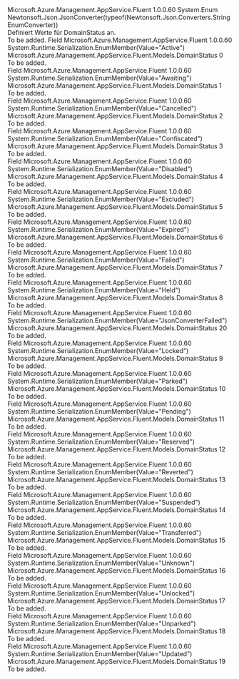 <Type Name="DomainStatus" FullName="Microsoft.Azure.Management.AppService.Fluent.Models.DomainStatus">
  <TypeSignature Language="C#" Value="public enum DomainStatus" />
  <TypeSignature Language="ILAsm" Value=".class public auto ansi sealed DomainStatus extends System.Enum" />
  <TypeSignature Language="DocId" Value="T:Microsoft.Azure.Management.AppService.Fluent.Models.DomainStatus" />
  <TypeSignature Language="VB.NET" Value="Public Enum DomainStatus" />
  <TypeSignature Language="F#" Value="type DomainStatus = " />
  <AssemblyInfo>
    <AssemblyName>Microsoft.Azure.Management.AppService.Fluent</AssemblyName>
    <AssemblyVersion>1.0.0.60</AssemblyVersion>
  </AssemblyInfo>
  <Base>
    <BaseTypeName>System.Enum</BaseTypeName>
  </Base>
  <Attributes>
    <Attribute>
      <AttributeName>Newtonsoft.Json.JsonConverter(typeof(Newtonsoft.Json.Converters.StringEnumConverter))</AttributeName>
    </Attribute>
  </Attributes>
  <Docs>
    <summary>
            Definiert Werte für DomainStatus an.
            </summary>
    <remarks>To be added.</remarks>
  </Docs>
  <Members>
    <Member MemberName="Active">
      <MemberSignature Language="C#" Value="Active" />
      <MemberSignature Language="ILAsm" Value=".field public static literal valuetype Microsoft.Azure.Management.AppService.Fluent.Models.DomainStatus Active = int32(0)" />
      <MemberSignature Language="DocId" Value="F:Microsoft.Azure.Management.AppService.Fluent.Models.DomainStatus.Active" />
      <MemberSignature Language="VB.NET" Value="Active" />
      <MemberSignature Language="F#" Value="Active = 0" Usage="Microsoft.Azure.Management.AppService.Fluent.Models.DomainStatus.Active" />
      <MemberType>Field</MemberType>
      <AssemblyInfo>
        <AssemblyName>Microsoft.Azure.Management.AppService.Fluent</AssemblyName>
        <AssemblyVersion>1.0.0.60</AssemblyVersion>
      </AssemblyInfo>
      <Attributes>
        <Attribute>
          <AttributeName>System.Runtime.Serialization.EnumMember(Value="Active")</AttributeName>
        </Attribute>
      </Attributes>
      <ReturnValue>
        <ReturnType>Microsoft.Azure.Management.AppService.Fluent.Models.DomainStatus</ReturnType>
      </ReturnValue>
      <MemberValue>0</MemberValue>
      <Docs>
        <summary>To be added.</summary>
      </Docs>
    </Member>
    <Member MemberName="Awaiting">
      <MemberSignature Language="C#" Value="Awaiting" />
      <MemberSignature Language="ILAsm" Value=".field public static literal valuetype Microsoft.Azure.Management.AppService.Fluent.Models.DomainStatus Awaiting = int32(1)" />
      <MemberSignature Language="DocId" Value="F:Microsoft.Azure.Management.AppService.Fluent.Models.DomainStatus.Awaiting" />
      <MemberSignature Language="VB.NET" Value="Awaiting" />
      <MemberSignature Language="F#" Value="Awaiting = 1" Usage="Microsoft.Azure.Management.AppService.Fluent.Models.DomainStatus.Awaiting" />
      <MemberType>Field</MemberType>
      <AssemblyInfo>
        <AssemblyName>Microsoft.Azure.Management.AppService.Fluent</AssemblyName>
        <AssemblyVersion>1.0.0.60</AssemblyVersion>
      </AssemblyInfo>
      <Attributes>
        <Attribute>
          <AttributeName>System.Runtime.Serialization.EnumMember(Value="Awaiting")</AttributeName>
        </Attribute>
      </Attributes>
      <ReturnValue>
        <ReturnType>Microsoft.Azure.Management.AppService.Fluent.Models.DomainStatus</ReturnType>
      </ReturnValue>
      <MemberValue>1</MemberValue>
      <Docs>
        <summary>To be added.</summary>
      </Docs>
    </Member>
    <Member MemberName="Cancelled">
      <MemberSignature Language="C#" Value="Cancelled" />
      <MemberSignature Language="ILAsm" Value=".field public static literal valuetype Microsoft.Azure.Management.AppService.Fluent.Models.DomainStatus Cancelled = int32(2)" />
      <MemberSignature Language="DocId" Value="F:Microsoft.Azure.Management.AppService.Fluent.Models.DomainStatus.Cancelled" />
      <MemberSignature Language="VB.NET" Value="Cancelled" />
      <MemberSignature Language="F#" Value="Cancelled = 2" Usage="Microsoft.Azure.Management.AppService.Fluent.Models.DomainStatus.Cancelled" />
      <MemberType>Field</MemberType>
      <AssemblyInfo>
        <AssemblyName>Microsoft.Azure.Management.AppService.Fluent</AssemblyName>
        <AssemblyVersion>1.0.0.60</AssemblyVersion>
      </AssemblyInfo>
      <Attributes>
        <Attribute>
          <AttributeName>System.Runtime.Serialization.EnumMember(Value="Cancelled")</AttributeName>
        </Attribute>
      </Attributes>
      <ReturnValue>
        <ReturnType>Microsoft.Azure.Management.AppService.Fluent.Models.DomainStatus</ReturnType>
      </ReturnValue>
      <MemberValue>2</MemberValue>
      <Docs>
        <summary>To be added.</summary>
      </Docs>
    </Member>
    <Member MemberName="Confiscated">
      <MemberSignature Language="C#" Value="Confiscated" />
      <MemberSignature Language="ILAsm" Value=".field public static literal valuetype Microsoft.Azure.Management.AppService.Fluent.Models.DomainStatus Confiscated = int32(3)" />
      <MemberSignature Language="DocId" Value="F:Microsoft.Azure.Management.AppService.Fluent.Models.DomainStatus.Confiscated" />
      <MemberSignature Language="VB.NET" Value="Confiscated" />
      <MemberSignature Language="F#" Value="Confiscated = 3" Usage="Microsoft.Azure.Management.AppService.Fluent.Models.DomainStatus.Confiscated" />
      <MemberType>Field</MemberType>
      <AssemblyInfo>
        <AssemblyName>Microsoft.Azure.Management.AppService.Fluent</AssemblyName>
        <AssemblyVersion>1.0.0.60</AssemblyVersion>
      </AssemblyInfo>
      <Attributes>
        <Attribute>
          <AttributeName>System.Runtime.Serialization.EnumMember(Value="Confiscated")</AttributeName>
        </Attribute>
      </Attributes>
      <ReturnValue>
        <ReturnType>Microsoft.Azure.Management.AppService.Fluent.Models.DomainStatus</ReturnType>
      </ReturnValue>
      <MemberValue>3</MemberValue>
      <Docs>
        <summary>To be added.</summary>
      </Docs>
    </Member>
    <Member MemberName="Disabled">
      <MemberSignature Language="C#" Value="Disabled" />
      <MemberSignature Language="ILAsm" Value=".field public static literal valuetype Microsoft.Azure.Management.AppService.Fluent.Models.DomainStatus Disabled = int32(4)" />
      <MemberSignature Language="DocId" Value="F:Microsoft.Azure.Management.AppService.Fluent.Models.DomainStatus.Disabled" />
      <MemberSignature Language="VB.NET" Value="Disabled" />
      <MemberSignature Language="F#" Value="Disabled = 4" Usage="Microsoft.Azure.Management.AppService.Fluent.Models.DomainStatus.Disabled" />
      <MemberType>Field</MemberType>
      <AssemblyInfo>
        <AssemblyName>Microsoft.Azure.Management.AppService.Fluent</AssemblyName>
        <AssemblyVersion>1.0.0.60</AssemblyVersion>
      </AssemblyInfo>
      <Attributes>
        <Attribute>
          <AttributeName>System.Runtime.Serialization.EnumMember(Value="Disabled")</AttributeName>
        </Attribute>
      </Attributes>
      <ReturnValue>
        <ReturnType>Microsoft.Azure.Management.AppService.Fluent.Models.DomainStatus</ReturnType>
      </ReturnValue>
      <MemberValue>4</MemberValue>
      <Docs>
        <summary>To be added.</summary>
      </Docs>
    </Member>
    <Member MemberName="Excluded">
      <MemberSignature Language="C#" Value="Excluded" />
      <MemberSignature Language="ILAsm" Value=".field public static literal valuetype Microsoft.Azure.Management.AppService.Fluent.Models.DomainStatus Excluded = int32(5)" />
      <MemberSignature Language="DocId" Value="F:Microsoft.Azure.Management.AppService.Fluent.Models.DomainStatus.Excluded" />
      <MemberSignature Language="VB.NET" Value="Excluded" />
      <MemberSignature Language="F#" Value="Excluded = 5" Usage="Microsoft.Azure.Management.AppService.Fluent.Models.DomainStatus.Excluded" />
      <MemberType>Field</MemberType>
      <AssemblyInfo>
        <AssemblyName>Microsoft.Azure.Management.AppService.Fluent</AssemblyName>
        <AssemblyVersion>1.0.0.60</AssemblyVersion>
      </AssemblyInfo>
      <Attributes>
        <Attribute>
          <AttributeName>System.Runtime.Serialization.EnumMember(Value="Excluded")</AttributeName>
        </Attribute>
      </Attributes>
      <ReturnValue>
        <ReturnType>Microsoft.Azure.Management.AppService.Fluent.Models.DomainStatus</ReturnType>
      </ReturnValue>
      <MemberValue>5</MemberValue>
      <Docs>
        <summary>To be added.</summary>
      </Docs>
    </Member>
    <Member MemberName="Expired">
      <MemberSignature Language="C#" Value="Expired" />
      <MemberSignature Language="ILAsm" Value=".field public static literal valuetype Microsoft.Azure.Management.AppService.Fluent.Models.DomainStatus Expired = int32(6)" />
      <MemberSignature Language="DocId" Value="F:Microsoft.Azure.Management.AppService.Fluent.Models.DomainStatus.Expired" />
      <MemberSignature Language="VB.NET" Value="Expired" />
      <MemberSignature Language="F#" Value="Expired = 6" Usage="Microsoft.Azure.Management.AppService.Fluent.Models.DomainStatus.Expired" />
      <MemberType>Field</MemberType>
      <AssemblyInfo>
        <AssemblyName>Microsoft.Azure.Management.AppService.Fluent</AssemblyName>
        <AssemblyVersion>1.0.0.60</AssemblyVersion>
      </AssemblyInfo>
      <Attributes>
        <Attribute>
          <AttributeName>System.Runtime.Serialization.EnumMember(Value="Expired")</AttributeName>
        </Attribute>
      </Attributes>
      <ReturnValue>
        <ReturnType>Microsoft.Azure.Management.AppService.Fluent.Models.DomainStatus</ReturnType>
      </ReturnValue>
      <MemberValue>6</MemberValue>
      <Docs>
        <summary>To be added.</summary>
      </Docs>
    </Member>
    <Member MemberName="Failed">
      <MemberSignature Language="C#" Value="Failed" />
      <MemberSignature Language="ILAsm" Value=".field public static literal valuetype Microsoft.Azure.Management.AppService.Fluent.Models.DomainStatus Failed = int32(7)" />
      <MemberSignature Language="DocId" Value="F:Microsoft.Azure.Management.AppService.Fluent.Models.DomainStatus.Failed" />
      <MemberSignature Language="VB.NET" Value="Failed" />
      <MemberSignature Language="F#" Value="Failed = 7" Usage="Microsoft.Azure.Management.AppService.Fluent.Models.DomainStatus.Failed" />
      <MemberType>Field</MemberType>
      <AssemblyInfo>
        <AssemblyName>Microsoft.Azure.Management.AppService.Fluent</AssemblyName>
        <AssemblyVersion>1.0.0.60</AssemblyVersion>
      </AssemblyInfo>
      <Attributes>
        <Attribute>
          <AttributeName>System.Runtime.Serialization.EnumMember(Value="Failed")</AttributeName>
        </Attribute>
      </Attributes>
      <ReturnValue>
        <ReturnType>Microsoft.Azure.Management.AppService.Fluent.Models.DomainStatus</ReturnType>
      </ReturnValue>
      <MemberValue>7</MemberValue>
      <Docs>
        <summary>To be added.</summary>
      </Docs>
    </Member>
    <Member MemberName="Held">
      <MemberSignature Language="C#" Value="Held" />
      <MemberSignature Language="ILAsm" Value=".field public static literal valuetype Microsoft.Azure.Management.AppService.Fluent.Models.DomainStatus Held = int32(8)" />
      <MemberSignature Language="DocId" Value="F:Microsoft.Azure.Management.AppService.Fluent.Models.DomainStatus.Held" />
      <MemberSignature Language="VB.NET" Value="Held" />
      <MemberSignature Language="F#" Value="Held = 8" Usage="Microsoft.Azure.Management.AppService.Fluent.Models.DomainStatus.Held" />
      <MemberType>Field</MemberType>
      <AssemblyInfo>
        <AssemblyName>Microsoft.Azure.Management.AppService.Fluent</AssemblyName>
        <AssemblyVersion>1.0.0.60</AssemblyVersion>
      </AssemblyInfo>
      <Attributes>
        <Attribute>
          <AttributeName>System.Runtime.Serialization.EnumMember(Value="Held")</AttributeName>
        </Attribute>
      </Attributes>
      <ReturnValue>
        <ReturnType>Microsoft.Azure.Management.AppService.Fluent.Models.DomainStatus</ReturnType>
      </ReturnValue>
      <MemberValue>8</MemberValue>
      <Docs>
        <summary>To be added.</summary>
      </Docs>
    </Member>
    <Member MemberName="JsonConverterFailed">
      <MemberSignature Language="C#" Value="JsonConverterFailed" />
      <MemberSignature Language="ILAsm" Value=".field public static literal valuetype Microsoft.Azure.Management.AppService.Fluent.Models.DomainStatus JsonConverterFailed = int32(20)" />
      <MemberSignature Language="DocId" Value="F:Microsoft.Azure.Management.AppService.Fluent.Models.DomainStatus.JsonConverterFailed" />
      <MemberSignature Language="VB.NET" Value="JsonConverterFailed" />
      <MemberSignature Language="F#" Value="JsonConverterFailed = 20" Usage="Microsoft.Azure.Management.AppService.Fluent.Models.DomainStatus.JsonConverterFailed" />
      <MemberType>Field</MemberType>
      <AssemblyInfo>
        <AssemblyName>Microsoft.Azure.Management.AppService.Fluent</AssemblyName>
        <AssemblyVersion>1.0.0.60</AssemblyVersion>
      </AssemblyInfo>
      <Attributes>
        <Attribute>
          <AttributeName>System.Runtime.Serialization.EnumMember(Value="JsonConverterFailed")</AttributeName>
        </Attribute>
      </Attributes>
      <ReturnValue>
        <ReturnType>Microsoft.Azure.Management.AppService.Fluent.Models.DomainStatus</ReturnType>
      </ReturnValue>
      <MemberValue>20</MemberValue>
      <Docs>
        <summary>To be added.</summary>
      </Docs>
    </Member>
    <Member MemberName="Locked">
      <MemberSignature Language="C#" Value="Locked" />
      <MemberSignature Language="ILAsm" Value=".field public static literal valuetype Microsoft.Azure.Management.AppService.Fluent.Models.DomainStatus Locked = int32(9)" />
      <MemberSignature Language="DocId" Value="F:Microsoft.Azure.Management.AppService.Fluent.Models.DomainStatus.Locked" />
      <MemberSignature Language="VB.NET" Value="Locked" />
      <MemberSignature Language="F#" Value="Locked = 9" Usage="Microsoft.Azure.Management.AppService.Fluent.Models.DomainStatus.Locked" />
      <MemberType>Field</MemberType>
      <AssemblyInfo>
        <AssemblyName>Microsoft.Azure.Management.AppService.Fluent</AssemblyName>
        <AssemblyVersion>1.0.0.60</AssemblyVersion>
      </AssemblyInfo>
      <Attributes>
        <Attribute>
          <AttributeName>System.Runtime.Serialization.EnumMember(Value="Locked")</AttributeName>
        </Attribute>
      </Attributes>
      <ReturnValue>
        <ReturnType>Microsoft.Azure.Management.AppService.Fluent.Models.DomainStatus</ReturnType>
      </ReturnValue>
      <MemberValue>9</MemberValue>
      <Docs>
        <summary>To be added.</summary>
      </Docs>
    </Member>
    <Member MemberName="Parked">
      <MemberSignature Language="C#" Value="Parked" />
      <MemberSignature Language="ILAsm" Value=".field public static literal valuetype Microsoft.Azure.Management.AppService.Fluent.Models.DomainStatus Parked = int32(10)" />
      <MemberSignature Language="DocId" Value="F:Microsoft.Azure.Management.AppService.Fluent.Models.DomainStatus.Parked" />
      <MemberSignature Language="VB.NET" Value="Parked" />
      <MemberSignature Language="F#" Value="Parked = 10" Usage="Microsoft.Azure.Management.AppService.Fluent.Models.DomainStatus.Parked" />
      <MemberType>Field</MemberType>
      <AssemblyInfo>
        <AssemblyName>Microsoft.Azure.Management.AppService.Fluent</AssemblyName>
        <AssemblyVersion>1.0.0.60</AssemblyVersion>
      </AssemblyInfo>
      <Attributes>
        <Attribute>
          <AttributeName>System.Runtime.Serialization.EnumMember(Value="Parked")</AttributeName>
        </Attribute>
      </Attributes>
      <ReturnValue>
        <ReturnType>Microsoft.Azure.Management.AppService.Fluent.Models.DomainStatus</ReturnType>
      </ReturnValue>
      <MemberValue>10</MemberValue>
      <Docs>
        <summary>To be added.</summary>
      </Docs>
    </Member>
    <Member MemberName="Pending">
      <MemberSignature Language="C#" Value="Pending" />
      <MemberSignature Language="ILAsm" Value=".field public static literal valuetype Microsoft.Azure.Management.AppService.Fluent.Models.DomainStatus Pending = int32(11)" />
      <MemberSignature Language="DocId" Value="F:Microsoft.Azure.Management.AppService.Fluent.Models.DomainStatus.Pending" />
      <MemberSignature Language="VB.NET" Value="Pending" />
      <MemberSignature Language="F#" Value="Pending = 11" Usage="Microsoft.Azure.Management.AppService.Fluent.Models.DomainStatus.Pending" />
      <MemberType>Field</MemberType>
      <AssemblyInfo>
        <AssemblyName>Microsoft.Azure.Management.AppService.Fluent</AssemblyName>
        <AssemblyVersion>1.0.0.60</AssemblyVersion>
      </AssemblyInfo>
      <Attributes>
        <Attribute>
          <AttributeName>System.Runtime.Serialization.EnumMember(Value="Pending")</AttributeName>
        </Attribute>
      </Attributes>
      <ReturnValue>
        <ReturnType>Microsoft.Azure.Management.AppService.Fluent.Models.DomainStatus</ReturnType>
      </ReturnValue>
      <MemberValue>11</MemberValue>
      <Docs>
        <summary>To be added.</summary>
      </Docs>
    </Member>
    <Member MemberName="Reserved">
      <MemberSignature Language="C#" Value="Reserved" />
      <MemberSignature Language="ILAsm" Value=".field public static literal valuetype Microsoft.Azure.Management.AppService.Fluent.Models.DomainStatus Reserved = int32(12)" />
      <MemberSignature Language="DocId" Value="F:Microsoft.Azure.Management.AppService.Fluent.Models.DomainStatus.Reserved" />
      <MemberSignature Language="VB.NET" Value="Reserved" />
      <MemberSignature Language="F#" Value="Reserved = 12" Usage="Microsoft.Azure.Management.AppService.Fluent.Models.DomainStatus.Reserved" />
      <MemberType>Field</MemberType>
      <AssemblyInfo>
        <AssemblyName>Microsoft.Azure.Management.AppService.Fluent</AssemblyName>
        <AssemblyVersion>1.0.0.60</AssemblyVersion>
      </AssemblyInfo>
      <Attributes>
        <Attribute>
          <AttributeName>System.Runtime.Serialization.EnumMember(Value="Reserved")</AttributeName>
        </Attribute>
      </Attributes>
      <ReturnValue>
        <ReturnType>Microsoft.Azure.Management.AppService.Fluent.Models.DomainStatus</ReturnType>
      </ReturnValue>
      <MemberValue>12</MemberValue>
      <Docs>
        <summary>To be added.</summary>
      </Docs>
    </Member>
    <Member MemberName="Reverted">
      <MemberSignature Language="C#" Value="Reverted" />
      <MemberSignature Language="ILAsm" Value=".field public static literal valuetype Microsoft.Azure.Management.AppService.Fluent.Models.DomainStatus Reverted = int32(13)" />
      <MemberSignature Language="DocId" Value="F:Microsoft.Azure.Management.AppService.Fluent.Models.DomainStatus.Reverted" />
      <MemberSignature Language="VB.NET" Value="Reverted" />
      <MemberSignature Language="F#" Value="Reverted = 13" Usage="Microsoft.Azure.Management.AppService.Fluent.Models.DomainStatus.Reverted" />
      <MemberType>Field</MemberType>
      <AssemblyInfo>
        <AssemblyName>Microsoft.Azure.Management.AppService.Fluent</AssemblyName>
        <AssemblyVersion>1.0.0.60</AssemblyVersion>
      </AssemblyInfo>
      <Attributes>
        <Attribute>
          <AttributeName>System.Runtime.Serialization.EnumMember(Value="Reverted")</AttributeName>
        </Attribute>
      </Attributes>
      <ReturnValue>
        <ReturnType>Microsoft.Azure.Management.AppService.Fluent.Models.DomainStatus</ReturnType>
      </ReturnValue>
      <MemberValue>13</MemberValue>
      <Docs>
        <summary>To be added.</summary>
      </Docs>
    </Member>
    <Member MemberName="Suspended">
      <MemberSignature Language="C#" Value="Suspended" />
      <MemberSignature Language="ILAsm" Value=".field public static literal valuetype Microsoft.Azure.Management.AppService.Fluent.Models.DomainStatus Suspended = int32(14)" />
      <MemberSignature Language="DocId" Value="F:Microsoft.Azure.Management.AppService.Fluent.Models.DomainStatus.Suspended" />
      <MemberSignature Language="VB.NET" Value="Suspended" />
      <MemberSignature Language="F#" Value="Suspended = 14" Usage="Microsoft.Azure.Management.AppService.Fluent.Models.DomainStatus.Suspended" />
      <MemberType>Field</MemberType>
      <AssemblyInfo>
        <AssemblyName>Microsoft.Azure.Management.AppService.Fluent</AssemblyName>
        <AssemblyVersion>1.0.0.60</AssemblyVersion>
      </AssemblyInfo>
      <Attributes>
        <Attribute>
          <AttributeName>System.Runtime.Serialization.EnumMember(Value="Suspended")</AttributeName>
        </Attribute>
      </Attributes>
      <ReturnValue>
        <ReturnType>Microsoft.Azure.Management.AppService.Fluent.Models.DomainStatus</ReturnType>
      </ReturnValue>
      <MemberValue>14</MemberValue>
      <Docs>
        <summary>To be added.</summary>
      </Docs>
    </Member>
    <Member MemberName="Transferred">
      <MemberSignature Language="C#" Value="Transferred" />
      <MemberSignature Language="ILAsm" Value=".field public static literal valuetype Microsoft.Azure.Management.AppService.Fluent.Models.DomainStatus Transferred = int32(15)" />
      <MemberSignature Language="DocId" Value="F:Microsoft.Azure.Management.AppService.Fluent.Models.DomainStatus.Transferred" />
      <MemberSignature Language="VB.NET" Value="Transferred" />
      <MemberSignature Language="F#" Value="Transferred = 15" Usage="Microsoft.Azure.Management.AppService.Fluent.Models.DomainStatus.Transferred" />
      <MemberType>Field</MemberType>
      <AssemblyInfo>
        <AssemblyName>Microsoft.Azure.Management.AppService.Fluent</AssemblyName>
        <AssemblyVersion>1.0.0.60</AssemblyVersion>
      </AssemblyInfo>
      <Attributes>
        <Attribute>
          <AttributeName>System.Runtime.Serialization.EnumMember(Value="Transferred")</AttributeName>
        </Attribute>
      </Attributes>
      <ReturnValue>
        <ReturnType>Microsoft.Azure.Management.AppService.Fluent.Models.DomainStatus</ReturnType>
      </ReturnValue>
      <MemberValue>15</MemberValue>
      <Docs>
        <summary>To be added.</summary>
      </Docs>
    </Member>
    <Member MemberName="Unknown">
      <MemberSignature Language="C#" Value="Unknown" />
      <MemberSignature Language="ILAsm" Value=".field public static literal valuetype Microsoft.Azure.Management.AppService.Fluent.Models.DomainStatus Unknown = int32(16)" />
      <MemberSignature Language="DocId" Value="F:Microsoft.Azure.Management.AppService.Fluent.Models.DomainStatus.Unknown" />
      <MemberSignature Language="VB.NET" Value="Unknown" />
      <MemberSignature Language="F#" Value="Unknown = 16" Usage="Microsoft.Azure.Management.AppService.Fluent.Models.DomainStatus.Unknown" />
      <MemberType>Field</MemberType>
      <AssemblyInfo>
        <AssemblyName>Microsoft.Azure.Management.AppService.Fluent</AssemblyName>
        <AssemblyVersion>1.0.0.60</AssemblyVersion>
      </AssemblyInfo>
      <Attributes>
        <Attribute>
          <AttributeName>System.Runtime.Serialization.EnumMember(Value="Unknown")</AttributeName>
        </Attribute>
      </Attributes>
      <ReturnValue>
        <ReturnType>Microsoft.Azure.Management.AppService.Fluent.Models.DomainStatus</ReturnType>
      </ReturnValue>
      <MemberValue>16</MemberValue>
      <Docs>
        <summary>To be added.</summary>
      </Docs>
    </Member>
    <Member MemberName="Unlocked">
      <MemberSignature Language="C#" Value="Unlocked" />
      <MemberSignature Language="ILAsm" Value=".field public static literal valuetype Microsoft.Azure.Management.AppService.Fluent.Models.DomainStatus Unlocked = int32(17)" />
      <MemberSignature Language="DocId" Value="F:Microsoft.Azure.Management.AppService.Fluent.Models.DomainStatus.Unlocked" />
      <MemberSignature Language="VB.NET" Value="Unlocked" />
      <MemberSignature Language="F#" Value="Unlocked = 17" Usage="Microsoft.Azure.Management.AppService.Fluent.Models.DomainStatus.Unlocked" />
      <MemberType>Field</MemberType>
      <AssemblyInfo>
        <AssemblyName>Microsoft.Azure.Management.AppService.Fluent</AssemblyName>
        <AssemblyVersion>1.0.0.60</AssemblyVersion>
      </AssemblyInfo>
      <Attributes>
        <Attribute>
          <AttributeName>System.Runtime.Serialization.EnumMember(Value="Unlocked")</AttributeName>
        </Attribute>
      </Attributes>
      <ReturnValue>
        <ReturnType>Microsoft.Azure.Management.AppService.Fluent.Models.DomainStatus</ReturnType>
      </ReturnValue>
      <MemberValue>17</MemberValue>
      <Docs>
        <summary>To be added.</summary>
      </Docs>
    </Member>
    <Member MemberName="Unparked">
      <MemberSignature Language="C#" Value="Unparked" />
      <MemberSignature Language="ILAsm" Value=".field public static literal valuetype Microsoft.Azure.Management.AppService.Fluent.Models.DomainStatus Unparked = int32(18)" />
      <MemberSignature Language="DocId" Value="F:Microsoft.Azure.Management.AppService.Fluent.Models.DomainStatus.Unparked" />
      <MemberSignature Language="VB.NET" Value="Unparked" />
      <MemberSignature Language="F#" Value="Unparked = 18" Usage="Microsoft.Azure.Management.AppService.Fluent.Models.DomainStatus.Unparked" />
      <MemberType>Field</MemberType>
      <AssemblyInfo>
        <AssemblyName>Microsoft.Azure.Management.AppService.Fluent</AssemblyName>
        <AssemblyVersion>1.0.0.60</AssemblyVersion>
      </AssemblyInfo>
      <Attributes>
        <Attribute>
          <AttributeName>System.Runtime.Serialization.EnumMember(Value="Unparked")</AttributeName>
        </Attribute>
      </Attributes>
      <ReturnValue>
        <ReturnType>Microsoft.Azure.Management.AppService.Fluent.Models.DomainStatus</ReturnType>
      </ReturnValue>
      <MemberValue>18</MemberValue>
      <Docs>
        <summary>To be added.</summary>
      </Docs>
    </Member>
    <Member MemberName="Updated">
      <MemberSignature Language="C#" Value="Updated" />
      <MemberSignature Language="ILAsm" Value=".field public static literal valuetype Microsoft.Azure.Management.AppService.Fluent.Models.DomainStatus Updated = int32(19)" />
      <MemberSignature Language="DocId" Value="F:Microsoft.Azure.Management.AppService.Fluent.Models.DomainStatus.Updated" />
      <MemberSignature Language="VB.NET" Value="Updated" />
      <MemberSignature Language="F#" Value="Updated = 19" Usage="Microsoft.Azure.Management.AppService.Fluent.Models.DomainStatus.Updated" />
      <MemberType>Field</MemberType>
      <AssemblyInfo>
        <AssemblyName>Microsoft.Azure.Management.AppService.Fluent</AssemblyName>
        <AssemblyVersion>1.0.0.60</AssemblyVersion>
      </AssemblyInfo>
      <Attributes>
        <Attribute>
          <AttributeName>System.Runtime.Serialization.EnumMember(Value="Updated")</AttributeName>
        </Attribute>
      </Attributes>
      <ReturnValue>
        <ReturnType>Microsoft.Azure.Management.AppService.Fluent.Models.DomainStatus</ReturnType>
      </ReturnValue>
      <MemberValue>19</MemberValue>
      <Docs>
        <summary>To be added.</summary>
      </Docs>
    </Member>
  </Members>
</Type>